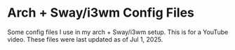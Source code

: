 # Arch + Sway/i3wm Config Files

Some config files I use in my arch + Sway/i3wm setup. This is for a YouTube video. These files were last updated as of Jul 1, 2025.
